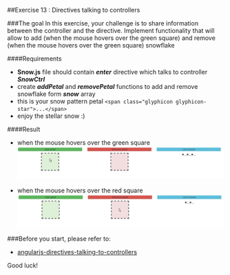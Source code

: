 ##Exercise 13 : Directives talking to controllers

###The goal
In this exercise, your challenge is to share information between the controller and the directive. 
Implement functionality that will allow to add (when the mouse hovers over the green square) and remove (when the mouse hovers over the green square) snowflake

####Requirements
* **Snow.js** file should contain ***enter*** directive which talks to controller ***SnowCtrl***
* create ***addPetal*** and ***removePetal*** functions to add and remove snowflake form ***snow*** array
* this is your snow pattern petal ```<span class="glyphicon glyphicon-star">...</span>```
* enjoy the stellar snow :)

####Result
* when the mouse hovers over the green square
![alt text](images/add.png "Add Petal")

* when the mouse hovers over the red square
![alt text](images/remove.png "Remove Petal")

###Before you start, please refer to:
* [angularjs-directives-talking-to-controllers](https://egghead.io/lessons/angularjs-directives-talking-to-controllers)

Good luck!
